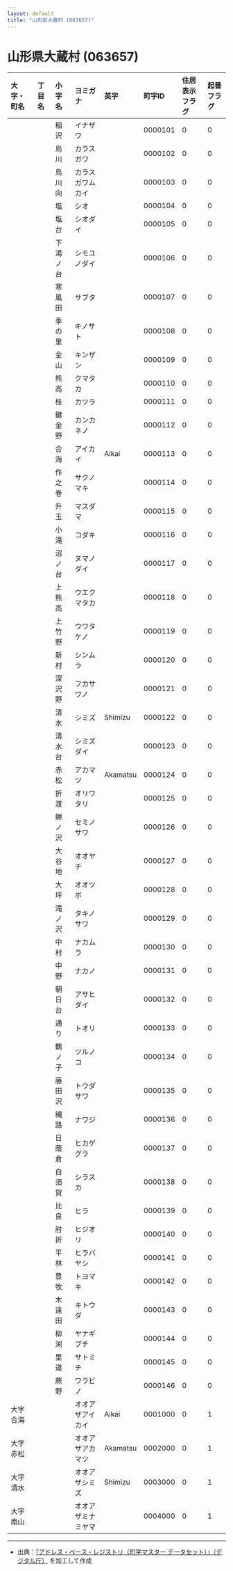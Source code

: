 ```yaml
---
layout: default
title: "山形県大蔵村 (063657)"
---
```


# 山形県大蔵村 (063657)

| 大字・町名 | 丁目名 | 小字名 | ヨミガナ | 英字 | 町字ID | 住居表示フラグ | 起番フラグ |
|:---|:---|:---|:---|:---|:---|:---|:---|
|  |  | 稲沢 | イナザワ |  | 0000101 | 0 | 0 |
|  |  | 烏川 | カラスガワ |  | 0000102 | 0 | 0 |
|  |  | 烏川向 | カラスガワムカイ |  | 0000103 | 0 | 0 |
|  |  | 塩 | シオ |  | 0000104 | 0 | 0 |
|  |  | 塩台 | シオダイ |  | 0000105 | 0 | 0 |
|  |  | 下湯ノ台 | シモユノダイ |  | 0000106 | 0 | 0 |
|  |  | 寒風田 | サブタ |  | 0000107 | 0 | 0 |
|  |  | 季の里 | キノサト |  | 0000108 | 0 | 0 |
|  |  | 金山 | キンザン |  | 0000109 | 0 | 0 |
|  |  | 熊高 | クマタカ |  | 0000110 | 0 | 0 |
|  |  | 桂 | カツラ |  | 0000111 | 0 | 0 |
|  |  | 鍵金野 | カンカネノ |  | 0000112 | 0 | 0 |
|  |  | 合海 | アイカイ | Aikai | 0000113 | 0 | 0 |
|  |  | 作之巻 | サクノマキ |  | 0000114 | 0 | 0 |
|  |  | 升玉 | マスダマ |  | 0000115 | 0 | 0 |
|  |  | 小滝 | コダキ |  | 0000116 | 0 | 0 |
|  |  | 沼ノ台 | ヌマノダイ |  | 0000117 | 0 | 0 |
|  |  | 上熊高 | ウエクマタカ |  | 0000118 | 0 | 0 |
|  |  | 上竹野 | ウワタケノ |  | 0000119 | 0 | 0 |
|  |  | 新村 | シンムラ |  | 0000120 | 0 | 0 |
|  |  | 深沢野 | フカサワノ |  | 0000121 | 0 | 0 |
|  |  | 清水 | シミズ | Shimizu | 0000122 | 0 | 0 |
|  |  | 清水台 | シミズダイ |  | 0000123 | 0 | 0 |
|  |  | 赤松 | アカマツ | Akamatsu | 0000124 | 0 | 0 |
|  |  | 折渡 | オリワタリ |  | 0000125 | 0 | 0 |
|  |  | 蝉ノ沢 | セミノサワ |  | 0000126 | 0 | 0 |
|  |  | 大谷地 | オオヤチ |  | 0000127 | 0 | 0 |
|  |  | 大坪 | オオツボ |  | 0000128 | 0 | 0 |
|  |  | 滝ノ沢 | タキノサワ |  | 0000129 | 0 | 0 |
|  |  | 中村 | ナカムラ |  | 0000130 | 0 | 0 |
|  |  | 中野 | ナカノ |  | 0000131 | 0 | 0 |
|  |  | 朝日台 | アサヒダイ |  | 0000132 | 0 | 0 |
|  |  | 通り | トオリ |  | 0000133 | 0 | 0 |
|  |  | 鶴ノ子 | ツルノコ |  | 0000134 | 0 | 0 |
|  |  | 藤田沢 | トウダサワ |  | 0000135 | 0 | 0 |
|  |  | 縄路 | ナワジ |  | 0000136 | 0 | 0 |
|  |  | 日蔭倉 | ヒカゲグラ |  | 0000137 | 0 | 0 |
|  |  | 白須賀 | シラスカ |  | 0000138 | 0 | 0 |
|  |  | 比良 | ヒラ |  | 0000139 | 0 | 0 |
|  |  | 肘折 | ヒジオリ |  | 0000140 | 0 | 0 |
|  |  | 平林 | ヒラバヤシ |  | 0000141 | 0 | 0 |
|  |  | 豊牧 | トヨマキ |  | 0000142 | 0 | 0 |
|  |  | 木遠田 | キトウダ |  | 0000143 | 0 | 0 |
|  |  | 柳渕 | ヤナギブチ |  | 0000144 | 0 | 0 |
|  |  | 里道 | サトミチ |  | 0000145 | 0 | 0 |
|  |  | 蕨野 | ワラビノ |  | 0000146 | 0 | 0 |
| 大字合海 |  |  | オオアザアイカイ | Aikai | 0001000 | 0 | 1 |
| 大字赤松 |  |  | オオアザアカマツ | Akamatsu | 0002000 | 0 | 1 |
| 大字清水 |  |  | オオアザシミズ | Shimizu | 0003000 | 0 | 1 |
| 大字南山 |  |  | オオアザミナミヤマ |  | 0004000 | 0 | 1 |

---

- 出典：[「アドレス・ベース・レジストリ（町字マスター データセット）』（デジタル庁）](https://www.digital.go.jp/policies/base_registry_address/) を加工して作成